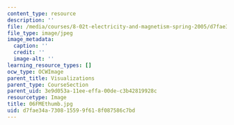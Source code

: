 ```yaml
---
content_type: resource
description: ''
file: /media/courses/8-02t-electricity-and-magnetism-spring-2005/d7fae34a730815599f618f087586c7bd_06FMEthumb.jpg
file_type: image/jpeg
image_metadata:
  caption: ''
  credit: ''
  image-alt: ''
learning_resource_types: []
ocw_type: OCWImage
parent_title: Visualizations
parent_type: CourseSection
parent_uid: 3e9d053a-11ee-effa-00de-c3b42819928c
resourcetype: Image
title: 06FMEthumb.jpg
uid: d7fae34a-7308-1559-9f61-8f087586c7bd
---
```

